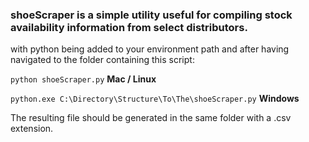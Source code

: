 ### shoeScraper is a simple utility useful for compiling stock availability information from select distributors.

with python being added to your environment path and after having navigated to the folder containing this script:

`python shoeScraper.py` **Mac / Linux**

`python.exe C:\Directory\Structure\To\The\shoeScraper.py` **Windows**

The resulting file should be generated in the same folder with a .csv extension.
